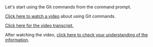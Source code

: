 Let's start using the Git commands from the command prompt.

[Click here to watch a video](https://youtu.be/sX7kADu5YIs "Video about using Git commands") about using Git commands.

[Click here for the video transcript.](https://github.com/live-and-learn/git-learning/tree/master/lesson-3/notes-lesson-3-using-git-commands.md "Transcript for Video about and Git commands")

After watching the video, [click here to check your understanding of the information](https://github.com/live-and-learn/git-learning/tree/master/lesson-3/assessment-lesson-3-using-git-commands.md "Assessment for Video about using Git commands").
